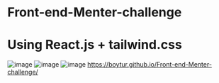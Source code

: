 # Front-end-Menter-challenge
# Using React.js + tailwind.css
![image](https://user-images.githubusercontent.com/104257779/231584334-925524fd-7e77-42b3-8257-21bc8a7601dc.png)
![image](https://user-images.githubusercontent.com/104257779/231584364-55d5bb84-a280-4b0b-96aa-9500347cb205.png)
![image](https://user-images.githubusercontent.com/104257779/231584408-52c54541-4b1b-4281-a526-02b6c3eadb01.png)
https://boytur.github.io/Front-end-Menter-challenge/
